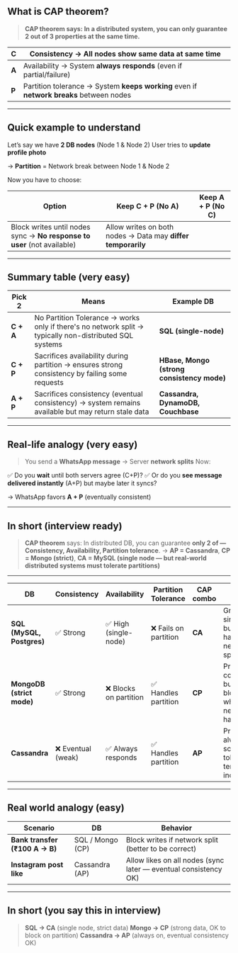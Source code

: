 ## **What is CAP theorem?**

> **CAP theorem says: In a distributed system, you can only guarantee 2 out of 3 properties at the same time.**

| **C** | Consistency → All nodes show **same data** at same time                                 |
| ----- | --------------------------------------------------------------------------------------- |
| **A** | Availability → System **always responds** (even if partial/failure)                     |
| **P** | Partition tolerance → System **keeps working** even if **network breaks** between nodes |

---

## **Quick example to understand**

Let’s say we have **2 DB nodes** (Node 1 & Node 2)
User tries to **update profile photo**

→ **Partition** = Network break between Node 1 & Node 2

Now you have to choose:

| **Option**                                                              | **Keep C + P (No A)**                                        | **Keep A + P (No C)** |
| ----------------------------------------------------------------------- | ------------------------------------------------------------ | --------------------- |
| Block writes until nodes sync → **No response to user** (not available) | Allow writes on both nodes → Data may **differ temporarily** |                       |

---

## **Summary table (very easy)**

| **Pick 2** | **Means**                                       | **Example DB**                             |
| ---------- | ----------------------------------------------- | ------------------------------------------ |
| **C + A**  | No Partition Tolerance → works only if there's no network split → typically non-distributed SQL systems | **SQL (single-node)**                      |
| **C + P**  | Sacrifices availability during partition → ensures strong consistency by failing some requests      | **HBase, Mongo (strong consistency mode)** |
| **A + P**  | Sacrifices consistency (eventual consistency) → system remains available but may return stale data   | **Cassandra, DynamoDB, Couchbase**         |

---

## **Real-life analogy (very easy)**

> You send a **WhatsApp message**
> → Server **network splits**
> Now:

✅ Do you **wait** until both servers agree (C+P)?
✅ Or do you **see message delivered instantly** (A+P) but maybe later it syncs?

→ WhatsApp favors **A + P** (eventually consistent)

---

## **In short (interview ready)**

> **CAP theorem** says: In distributed DB, you can guarantee **only 2 of — Consistency, Availability, Partition tolerance**.
> → **AP = Cassandra**, **CP = Mongo (strict)**, **CA = MySQL (single node — but real-world distributed systems must tolerate partitions)**

---


| **DB**                    | **Consistency**   | **Availability**      | **Partition Tolerance** | **CAP combo** | **Why?**                                                                   |
| ------------------------- | ----------------- | --------------------- | ----------------------- | ------------- | -------------------------------------------------------------------------- |
| **SQL (MySQL, Postgres)** | ✅ Strong          | ✅ High (single-node)  | ❌ Fails on partition    | **CA**        | Great for single server, but cannot handle network splits well             |
| **MongoDB (strict mode)** | ✅ Strong          | ❌ Blocks on partition | ✅ Handles partition     | **CP**        | Prioritizes correctness, but might block writes when network split happens |
| **Cassandra**             | ❌ Eventual (weak) | ✅ Always responds     | ✅ Handles partition     | **AP**        | Prioritizes always-on + scalability, tolerates temporary inconsistency     |

---

## **Real world analogy (easy)**

| **Scenario**                   | **DB**           | **Behavior**                                                    |
| ------------------------------ | ---------------- | --------------------------------------------------------------- |
| **Bank transfer (₹100 A → B)** | SQL / Mongo (CP) | Block writes if network split (better to be correct)            |
| **Instagram post like**        | Cassandra (AP)   | Allow likes on all nodes (sync later — eventual consistency OK) |

---

## **In short (you say this in interview)**

> **SQL → CA** (single node, strict data)
> **Mongo → CP** (strong data, OK to block on partition)
> **Cassandra → AP** (always on, eventual consistency OK)
